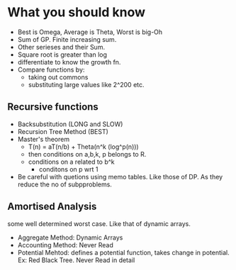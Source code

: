 # What you should know
- Best is Omega, Average is Theta, Worst is big-Oh
- Sum of GP. Finite increasing sum.
- Other serieses and their Sum.
- Square root is greater than log
- differentiate to know the growth fn.
- Compare functions by:
    - taking out commons
    - substituting large values like 2^200 etc.

## Recursive functions
- Backsubstitution (LONG and SLOW)
- Recursion Tree Method (BEST)
- Master's theorem
    - T(n) = aT(n/b) + Theta(n^k (log^p(n)))
    - then conditions on a,b,k, p belongs to R.
    - conditions on a related to b^k
        - conditons on p wrt 1
- Be careful with quetions using memo tables. Like those of DP. As they reduce the no of subpproblems.

## Amortised Analysis
some well determined worst case. Like that of dynamic arrays.
- Aggregate Method: Dynamic Arrays
- Accounting Method: Never Read
- Potential Mehtod: defines a potential function, takes change in potential. Ex: Red Black Tree. Never Read in detail



